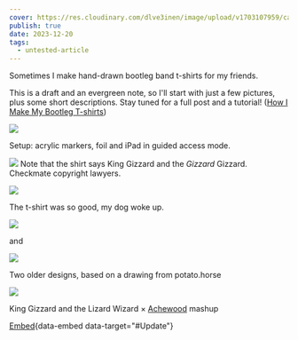 ```yaml
---
cover: https://res.cloudinary.com/dlve3inen/image/upload/v1703107959/card_o4jju7.png
publish: true
date: 2023-12-20
tags:
  - untested-article
---
```


Sometimes I make hand-drawn bootleg band t-shirts for my friends.

This is a draft and an evergreen note, so I'll start with just a few pictures, plus some short descriptions. Stay tuned for a full post and a tutorial! ([How I Make My Bootleg T-shirts](<../How I Make My Bootleg T-shirts>))

![](tee-tutorial-tools.webp)

Setup: acrylic markers, foil and iPad in guided access mode.

![](bootleg-t-shirts-2.webp)
Note that the shirt says King Gizzard and the _Gizzard_ Gizzard. Checkmate copyright lawyers.

![](bootleg-t-shirts-3.webp)

The t-shirt was so good, my dog woke up.

![](bootleg-t-shirts-7.webp)

and

![](bootleg-t-shirts-5%201.webp)

Two older designs, based on a drawing from potato.horse

![](bootleg-t-shirts-1.webp)

King Gizzard and the Lizard Wizard × [Achewood](https://www.achewood.com/random.php) mashup

[Embed](<../Bootleg T-Shirts - December Batch>){data-embed data-target="#Update"}


